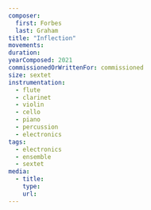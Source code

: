 ```yaml
---
composer:
  first: Forbes
  last: Graham
title: "Inflection"
movements:
duration:
yearComposed: 2021
commissionedOrWrittenFor: commissioned
size: sextet
instrumentation:
  - flute
  - clarinet
  - violin
  - cello
  - piano
  - percussion
  - electronics
tags:
  - electronics
  - ensemble
  - sextet
media:
  - title:
    type:
    url:
---
```

